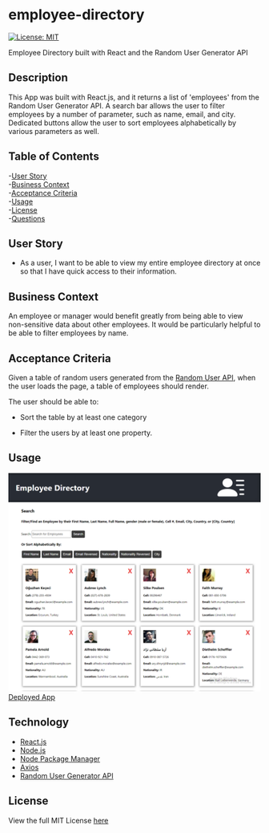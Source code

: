 # employee-directory  
[![License: MIT](https://img.shields.io/badge/License-MIT-yellow.svg)](https://opensource.org/licenses/MIT) 

Employee Directory built with React and the Random User Generator API

## Description  
This App was built with React.js, and it returns a list of 'employees' from the Random User Generator API. A search bar allows the user to filter employees by a number of parameter, such as name, email, and city.  Dedicated buttons allow the user to sort employees alphabetically by various parameters as well.

## Table of Contents  
-[User Story](#user-story)  
-[Business Context](#business-context)  
-[Acceptance Criteria](#acceptance-criteria)  
-[Usage](#usage)  
-[License](#license)  
-[Questions](#questions) 

## User Story
* As a user, I want to be able to view my entire employee directory at once so that I have quick access to their information.

## Business Context
An employee or manager would benefit greatly from being able to view non-sensitive data about other employees. It would be particularly helpful to be able to filter employees by name.

## Acceptance Criteria
Given a table of random users generated from the [Random User API](https://randomuser.me/), when the user loads the page, a table of employees should render. 

The user should be able to:

  * Sort the table by at least one category

  * Filter the users by at least one property.  

## Usage  
![Screenshot](react_employees/public/screenshot.png)  
[Deployed App](deployed-app-link)  

## Technology  
- [React.js](https://reactjs.org/)
- [Node.js](https://nodejs.org/en/)
- [Node Package Manager](https://www.npmjs.com/)  
- [Axios](https://www.npmjs.com/package/axios)  
- [Random User Generator API](https://randomuser.me/)  

## License  
View the full MIT License [here](./LICENSE)  
